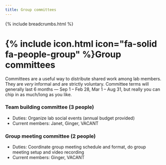 ```yaml
---
title: Group committees
---
```

{% include breadcrumbs.html %}


# {% include icon.html icon="fa-solid fa-people-group" %}Group committees

Committees are a useful way to distribute shared work among lab members. They are _very_ informal and are strictly voluntary. Committee terms will generally last 6 months — Sep 1 – Feb 28, Mar 1 – Aug 31, but really you can chip in as much/long as you like.

### Team building committee (3 people)

* Duties: Organize lab social events (annual budget provided)
* Current members: Janet, Ginger, VACANT

### Group meeting committee (2 people)

* Duties: Coordinate group meeting schedule and format, do group meeting setup and video recording
* Current members: Ginger, VACANT


